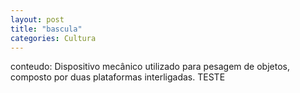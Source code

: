 ```yaml
---
layout: post
title: "bascula"
categories: Cultura
---
```

conteudo: Dispositivo mecânico utilizado para pesagem de objetos, composto por duas plataformas interligadas. TESTE
